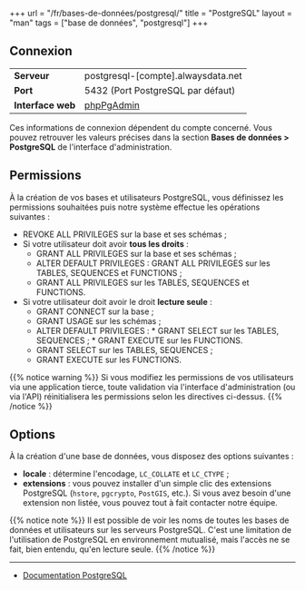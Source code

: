 +++
url = "/fr/bases-de-données/postgresql/"
title = "PostgreSQL"
layout = "man"
tags = ["base de données", "postgresql"]
+++

## Connexion

|                   |                                                  |
|-------------------|--------------------------------------------------|
| **Serveur**       | postgresql-[compte].alwaysdata.net               |
| **Port**          | 5432 (Port PostgreSQL par défaut)                |
| **Interface web** | [phpPgAdmin](https://phppgadmin.alwaysdata.com/) |

Ces informations de connexion dépendent du compte concerné. Vous pouvez retrouver les valeurs précises dans la section **Bases de données > PostgreSQL** de l'interface d'administration.

## Permissions

À la création de vos bases et utilisateurs PostgreSQL, vous définissez les permissions souhaitées puis notre système effectue les opérations suivantes :

* REVOKE ALL PRIVILEGES sur la base et ses schémas ;
* Si votre utilisateur doit avoir **tous les droits** :
  * GRANT ALL PRIVILEGES sur la base et ses schémas ;
  * ALTER DEFAULT PRIVILEGES : GRANT ALL PRIVILEGES sur les TABLES, SEQUENCES et FUNCTIONS ;
  * GRANT ALL PRIVILEGES sur les TABLES, SEQUENCES et FUNCTIONS.
* Si votre utilisateur doit avoir le droit **lecture seule** :
  * GRANT CONNECT sur la base ;
  * GRANT USAGE sur les schémas ;
  * ALTER DEFAULT PRIVILEGES :
        * GRANT SELECT sur les TABLES, SEQUENCES ;
        * GRANT EXECUTE sur les FUNCTIONS.
  * GRANT SELECT sur les TABLES, SEQUENCES ;
  * GRANT EXECUTE sur les FUNCTIONS.

{{% notice warning %}}
Si vous modifiez les permissions de vos utilisateurs via une application tierce, toute validation via l'interface d'administration (ou via l'API) réinitialisera les permissions selon les directives ci-dessus.
{{% /notice %}}

## Options

À la création d'une base de données, vous disposez des options suivantes :

* **locale** : détermine l'encodage, `LC_COLLATE` et `LC_CTYPE` ;
* **extensions** : vous pouvez installer d'un simple clic des extensions PostgreSQL (`hstore`, `pgcrypto`, `PostGIS`, etc.). Si vous avez besoin d'une extension non listée, vous pouvez tout à fait contacter notre équipe.

{{% notice note %}}
Il est possible de voir les noms de toutes les bases de données et utilisateurs sur les serveurs PostgreSQL. C'est une limitation de l'utilisation de PostgreSQL en environnement mutualisé, mais l'accès ne se fait, bien entendu, qu'en lecture seule.
{{% /notice %}}

---

- [Documentation PostgreSQL](https://www.postgresql.org/docs/)
